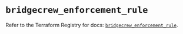 # `bridgecrew_enforcement_rule`

Refer to the Terraform Registry for docs: [`bridgecrew_enforcement_rule`](https://registry.terraform.io/providers/paloaltonetworks/bridgecrew/0.3.7/docs/resources/enforcement_rule).
